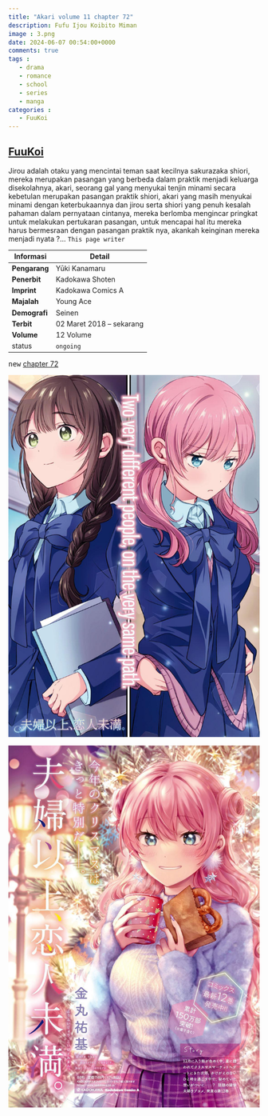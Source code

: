 ```yaml
---
title: "Akari volume 11 chapter 72"
description: Fufu Ijou Koibito Miman
image : 3.png
date: 2024-06-07 00:54:00+0000
comments: true
tags : 
   - drama
   - romance
   - school 
   - series
   - manga
categories :
   - FuuKoi
---
```



## [FuuKoi](https://fuukoi-anime.com/) 

Jirou adalah otaku yang mencintai teman saat kecilnya sakurazaka shiori, mereka merupakan pasangan yang berbeda dalam praktik menjadi keluarga disekolahnya, akari, seorang gal yang menyukai tenjin minami secara kebetulan merupakan pasangan praktik shiori, akari yang masih menyukai minami dengan keterbukaannya dan jirou serta shiori yang penuh kesalah pahaman dalam pernyataan cintanya, mereka berlomba mengincar pringkat untuk melakukan pertukaran pasangan, untuk mencapai hal itu mereka harus bermesraan dengan pasangan praktik nya, akankah keinginan mereka menjadi nyata ?... `This page writer`

| **Informasi**      | **Detail**                     |
|--------------------|--------------------------------|
| **Pengarang**      | Yūki Kanamaru                  |
| **Penerbit**       | Kadokawa Shoten                |
| **Imprint**        | Kadokawa Comics A              |
| **Majalah**        | Young Ace                      |
| **Demografi**      | Seinen                         |
| **Terbit**         | 02 Maret 2018 – sekarang       |
| **Volume**         | 12 Volume |
| status             | `ongoing` |

<kbd>new</kbd> [chapter 72](fufuijou.com)

![1](1.png)

![2](2.png)